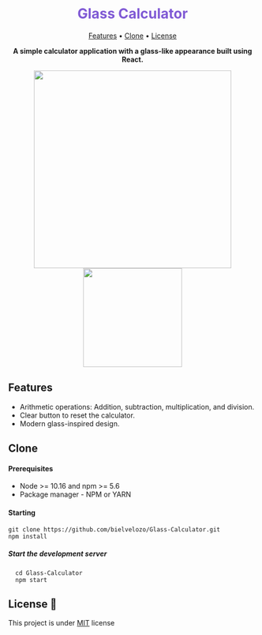 <h1 align="center" style="color: #805ad5; font-weight: bold;">Glass Calculator</h1>

<p align="center">
 <a href="#tech">Features</a> • 
 <a href="#clone">Clone</a> • 
 <a href="#license">License</a>
</p>

<p align="center">
<b>A simple calculator application with a glass-like appearance built using React.</b>
</p>
<p align="center">
    <img src="https://github.com/bielvelozo/Glass-Calculator/assets/89873855/af2ce0b8-ade4-4218-8b74-d8696eca6d35" width="400px">
    <img src="https://github.com/bielvelozo/Glass-Calculator/assets/89873855/afb9baa8-6a04-4fda-990f-af8d9b8aa741" width="200px">
</p>


<h2 id="tech">Features</h2>

- Arithmetic operations: Addition, subtraction, multiplication, and division.
- Clear button to reset the calculator.
- Modern glass-inspired design.


<h2 id="clone">Clone</h2>

<h4> Prerequisites</h4>

- Node >= 10.16 and npm >= 5.6 
- Package manager - NPM or YARN

<h4>Starting</h4>

```
git clone https://github.com/bielvelozo/Glass-Calculator.git
npm install
```

<h5>Start the development server</h5>

```
  cd Glass-Calculator
  npm start
```

<h2 id="license">License 📃 </h2>

This project is under [MIT](LICENSE) license
